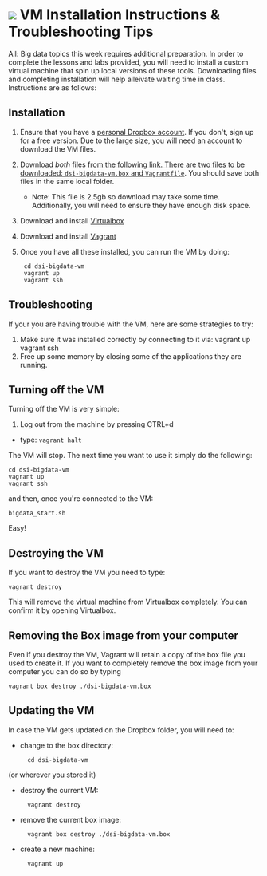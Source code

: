 # ![](https://ga-dash.s3.amazonaws.com/production/assets/logo-9f88ae6c9c3871690e33280fcf557f33.png) VM Installation Instructions & Troubleshooting Tips

All: Big data topics this week requires additional preparation. In order to complete the lessons and labs provided, you will need to install a custom virtual machine that spin up local versions of these tools. Downloading files and completing installation will help alleivate waiting time in class. Instructions are as follows:


## Installation
1. Ensure that you have a [personal Dropbox account](https://www.dropbox.com/). If you don't,  sign up for a free version. Due to the large size, you will need an account to download the VM files.

2. Download *both* files [from the following link. There are two files to be downloaded: `dsi-bigdata-vm.box` and `Vagrantfile`](https://www.dropbox.com/sh/ktjhecqklpvwcce/AADZBLKS6KQJL3hUt10eQiqSa?dl=0). You should save both files in the same local folder.
    - Note: This file is 2.5gb so download may take some time. Additionally, you will need to ensure they have enough disk space.

3. Download and install [Virtualbox](https://www.virtualbox.org/wiki/Downloads)

4. Download and install [Vagrant](https://www.vagrantup.com/)

5. Once you have all these installed, you can run the VM by doing:

        cd dsi-bigdata-vm
        vagrant up
        vagrant ssh
        
## Troubleshooting

If your you are having trouble with the VM, here are some strategies to try:

1. Make sure it was installed correctly by connecting to it via:
        vagrant up
        vagrant ssh
2. Free up some memory by closing some of the applications they are running.

## Turning off the VM
Turning off the VM is very simple:

1. Log out from the machine by pressing CTRL+d
- type: `vagrant halt`

The VM will stop. The next time you want to use it simply do the following:

    cd dsi-bigdata-vm
    vagrant up
    vagrant ssh

and then, once you're connected to the VM:
    
    bigdata_start.sh

Easy!


## Destroying the VM
If you want to destroy the VM you need to type:

    vagrant destroy

This will remove the virtual machine from Virtualbox completely. You can confirm it by opening Virtualbox.

## Removing the Box image from your computer
Even if you destroy the VM, Vagrant will retain a copy of the box file you used to create it.
If you want to completely remove the box image from your computer you can do so by typing

    vagrant box destroy ./dsi-bigdata-vm.box


## Updating the VM
In case the VM gets updated on the Dropbox folder, you will need to:

- change to the box directory:
    
        cd dsi-bigdata-vm

(or wherever you stored it)

- destroy the current VM:

        vagrant destroy

- remove the current box image:

        vagrant box destroy ./dsi-bigdata-vm.box

- create a new machine:

        vagrant up
